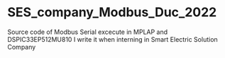 # SES_company_Modbus_Duc_2022
Source code of Modbus Serial excecute in MPLAP and DSPIC33EP512MU810
I write it when interning in Smart Electric Solution Company
